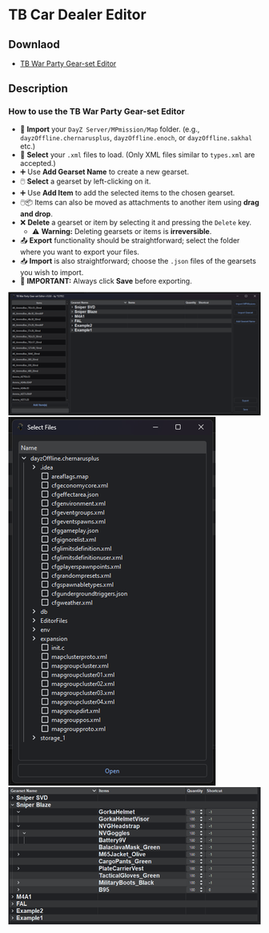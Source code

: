 # TB Car Dealer Editor

## Downlaod

- [TB War Party Gear-set Editor](./TBWarPartyGearsetEditor.rar)

## Description
### How to use the TB War Party Gear-set Editor

- 📁 **Import** your `DayZ Server/MPmission/Map` folder.
  (e.g., `dayzOffline.chernarusplus`, `dayzOffline.enoch`, or `dayzOffline.sakhal` etc.)
- 📑 **Select** your `.xml` files to load. (Only XML files similar to `types.xml` are accepted.)
- ➕ Use **Add Gearset Name** to create a new gearset.
- 🖱️ **Select** a gearset by left-clicking on it.
- ➕ Use **Add Item** to add the selected items to the chosen gearset.
- 🖱️📦 Items can also be moved as attachments to another item using **drag and drop**.
- ❌ **Delete** a gearset or item by selecting it and pressing the `Delete` key.
  - ⚠️ **Warning:** Deleting gearsets or items is **irreversible**.
- 📤 **Export** functionality should be straightforward; select the folder where you want to export your files.
- 📥 **Import** is also straightforward; choose the `.json` files of the gearsets you wish to import.
- 💾 **IMPORTANT:** Always click **Save** before exporting.

<img src="./TBWPGE_1.png"/>
<img src="./TBWPGE_2.png"/>
<img src="./TBWPGE_3.png"/>
